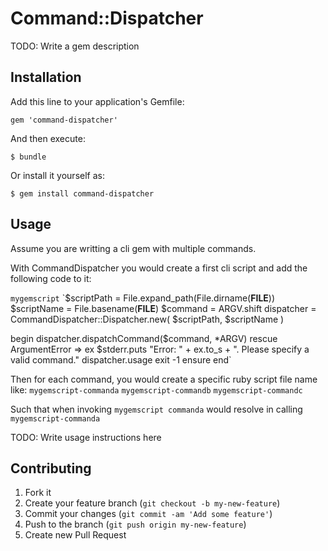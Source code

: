 # Command::Dispatcher

TODO: Write a gem description

## Installation

Add this line to your application's Gemfile:

    gem 'command-dispatcher'

And then execute:

    $ bundle

Or install it yourself as:

    $ gem install command-dispatcher

## Usage

Assume you are writting a cli gem with multiple commands.

With CommandDispatcher you would create a first cli script and add the 
following code to it:

`mygemscript`
`$scriptPath = File.expand_path(File.dirname(__FILE__))
$scriptName = File.basename(__FILE__)
$command = ARGV.shift
dispatcher = CommandDispatcher::Dispatcher.new( $scriptPath, $scriptName )

begin
  dispatcher.dispatchCommand($command, *ARGV)
rescue ArgumentError => ex
  $stderr.puts "Error: " + ex.to_s + ".  Please specify a valid command."
  dispatcher.usage
  exit -1
ensure
end`

Then for each command, you would create a specific ruby script file name like:
`mygemscript-commanda`
`mygemscript-commandb`
`mygemscript-commandc`

Such that when invoking `mygemscript commanda` would resolve in calling `mygemscript-commanda`

TODO: Write usage instructions here

## Contributing

1. Fork it
2. Create your feature branch (`git checkout -b my-new-feature`)
3. Commit your changes (`git commit -am 'Add some feature'`)
4. Push to the branch (`git push origin my-new-feature`)
5. Create new Pull Request
